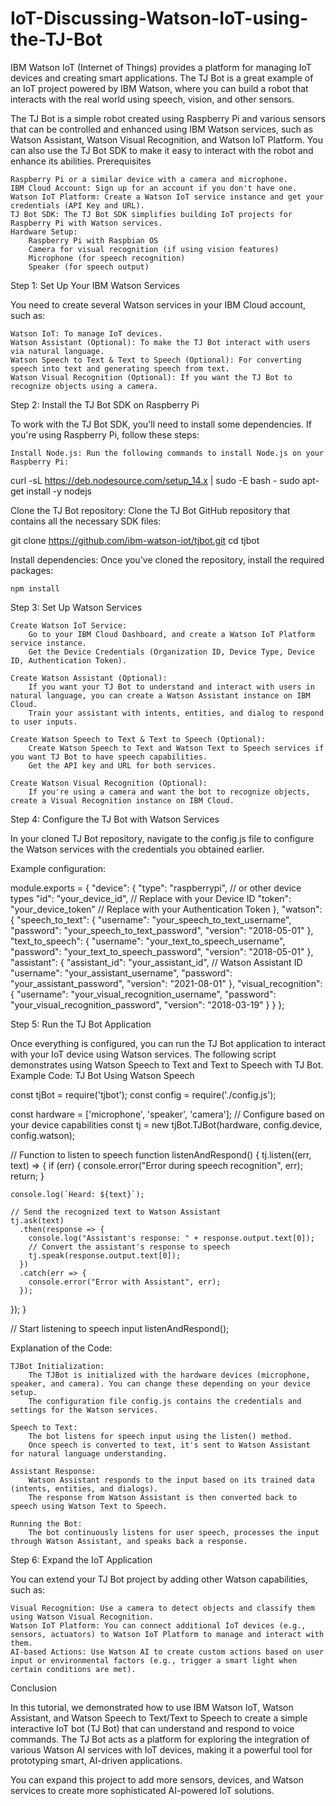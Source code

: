 # IoT-Discussing-Watson-IoT-using-the-TJ-Bot
IBM Watson IoT (Internet of Things) provides a platform for managing IoT devices and creating smart applications. The TJ Bot is a great example of an IoT project powered by IBM Watson, where you can build a robot that interacts with the real world using speech, vision, and other sensors.

The TJ Bot is a simple robot created using Raspberry Pi and various sensors that can be controlled and enhanced using IBM Watson services, such as Watson Assistant, Watson Visual Recognition, and Watson IoT Platform. You can also use the TJ Bot SDK to make it easy to interact with the robot and enhance its abilities.
Prerequisites

    Raspberry Pi or a similar device with a camera and microphone.
    IBM Cloud Account: Sign up for an account if you don't have one.
    Watson IoT Platform: Create a Watson IoT service instance and get your credentials (API Key and URL).
    TJ Bot SDK: The TJ Bot SDK simplifies building IoT projects for Raspberry Pi with Watson services.
    Hardware Setup:
        Raspberry Pi with Raspbian OS
        Camera for visual recognition (if using vision features)
        Microphone (for speech recognition)
        Speaker (for speech output)

Step 1: Set Up Your IBM Watson Services

You need to create several Watson services in your IBM Cloud account, such as:

    Watson IoT: To manage IoT devices.
    Watson Assistant (Optional): To make the TJ Bot interact with users via natural language.
    Watson Speech to Text & Text to Speech (Optional): For converting speech into text and generating speech from text.
    Watson Visual Recognition (Optional): If you want the TJ Bot to recognize objects using a camera.

Step 2: Install the TJ Bot SDK on Raspberry Pi

To work with the TJ Bot SDK, you'll need to install some dependencies. If you're using Raspberry Pi, follow these steps:

    Install Node.js: Run the following commands to install Node.js on your Raspberry Pi:

curl -sL https://deb.nodesource.com/setup_14.x | sudo -E bash -
sudo apt-get install -y nodejs

Clone the TJ Bot repository: Clone the TJ Bot GitHub repository that contains all the necessary SDK files:

git clone https://github.com/ibm-watson-iot/tjbot.git
cd tjbot

Install dependencies: Once you've cloned the repository, install the required packages:

    npm install

Step 3: Set Up Watson Services

    Create Watson IoT Service:
        Go to your IBM Cloud Dashboard, and create a Watson IoT Platform service instance.
        Get the Device Credentials (Organization ID, Device Type, Device ID, Authentication Token).

    Create Watson Assistant (Optional):
        If you want your TJ Bot to understand and interact with users in natural language, you can create a Watson Assistant instance on IBM Cloud.
        Train your assistant with intents, entities, and dialog to respond to user inputs.

    Create Watson Speech to Text & Text to Speech (Optional):
        Create Watson Speech to Text and Watson Text to Speech services if you want TJ Bot to have speech capabilities.
        Get the API key and URL for both services.

    Create Watson Visual Recognition (Optional):
        If you're using a camera and want the bot to recognize objects, create a Visual Recognition instance on IBM Cloud.

Step 4: Configure the TJ Bot with Watson Services

In your cloned TJ Bot repository, navigate to the config.js file to configure the Watson services with the credentials you obtained earlier.

Example configuration:

module.exports = {
  "device": {
    "type": "raspberrypi",   // or other device types
    "id": "your_device_id",  // Replace with your Device ID
    "token": "your_device_token"  // Replace with your Authentication Token
  },
  "watson": {
    "speech_to_text": {
      "username": "your_speech_to_text_username",
      "password": "your_speech_to_text_password",
      "version": "2018-05-01"
    },
    "text_to_speech": {
      "username": "your_text_to_speech_username",
      "password": "your_text_to_speech_password",
      "version": "2018-05-01"
    },
    "assistant": {
      "assistant_id": "your_assistant_id",  // Watson Assistant ID
      "username": "your_assistant_username",
      "password": "your_assistant_password",
      "version": "2021-08-01"
    },
    "visual_recognition": {
      "username": "your_visual_recognition_username",
      "password": "your_visual_recognition_password",
      "version": "2018-03-19"
    }
  }
};

Step 5: Run the TJ Bot Application

Once everything is configured, you can run the TJ Bot application to interact with your IoT device using Watson services. The following script demonstrates using Watson Speech to Text and Text to Speech with TJ Bot.
Example Code: TJ Bot Using Watson Speech

const tjBot = require('tjbot');
const config = require('./config.js');

const hardware = ['microphone', 'speaker', 'camera']; // Configure based on your device capabilities
const tj = new tjBot.TJBot(hardware, config.device, config.watson);

// Function to listen to speech
function listenAndRespond() {
  tj.listen((err, text) => {
    if (err) {
      console.error("Error during speech recognition", err);
      return;
    }

    console.log(`Heard: ${text}`);

    // Send the recognized text to Watson Assistant
    tj.ask(text)
      .then(response => {
        console.log("Assistant's response: " + response.output.text[0]);
        // Convert the assistant's response to speech
        tj.speak(response.output.text[0]);
      })
      .catch(err => {
        console.error("Error with Assistant", err);
      });
  });
}

// Start listening to speech input
listenAndRespond();

Explanation of the Code:

    TJBot Initialization:
        The TJBot is initialized with the hardware devices (microphone, speaker, and camera). You can change these depending on your device setup.
        The configuration file config.js contains the credentials and settings for the Watson services.

    Speech to Text:
        The bot listens for speech input using the listen() method.
        Once speech is converted to text, it's sent to Watson Assistant for natural language understanding.

    Assistant Response:
        Watson Assistant responds to the input based on its trained data (intents, entities, and dialogs).
        The response from Watson Assistant is then converted back to speech using Watson Text to Speech.

    Running the Bot:
        The bot continuously listens for user speech, processes the input through Watson Assistant, and speaks back a response.

Step 6: Expand the IoT Application

You can extend your TJ Bot project by adding other Watson capabilities, such as:

    Visual Recognition: Use a camera to detect objects and classify them using Watson Visual Recognition.
    Watson IoT Platform: You can connect additional IoT devices (e.g., sensors, actuators) to Watson IoT Platform to manage and interact with them.
    AI-based Actions: Use Watson AI to create custom actions based on user input or environmental factors (e.g., trigger a smart light when certain conditions are met).

Conclusion

In this tutorial, we demonstrated how to use IBM Watson IoT, Watson Assistant, and Watson Speech to Text/Text to Speech to create a simple interactive IoT bot (TJ Bot) that can understand and respond to voice commands. The TJ Bot acts as a platform for exploring the integration of various Watson AI services with IoT devices, making it a powerful tool for prototyping smart, AI-driven applications.

You can expand this project to add more sensors, devices, and Watson services to create more sophisticated AI-powered IoT solutions.
